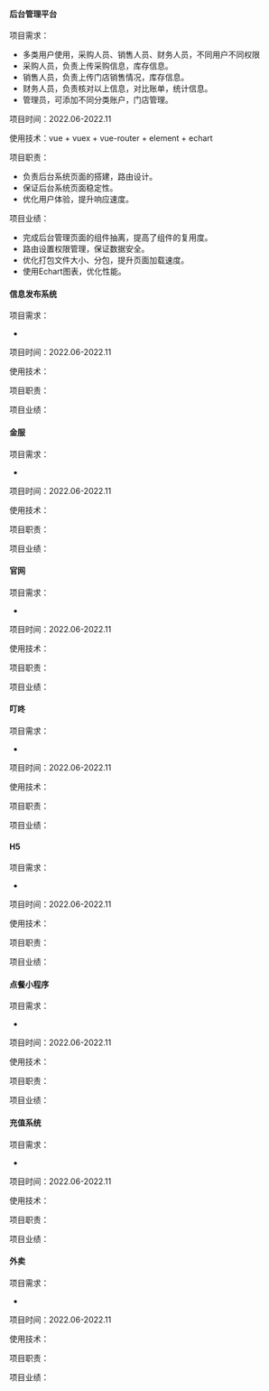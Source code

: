 #### 后台管理平台 

项目需求：

- 多类用户使用，采购人员、销售人员、财务人员，不同用户不同权限
- 采购人员，负责上传采购信息，库存信息。
- 销售人员，负责上传门店销售情况，库存信息。
- 财务人员，负责核对以上信息，对比账单，统计信息。
- 管理员，可添加不同分类账户，门店管理。

项目时间：2022.06-2022.11

使用技术：vue + vuex + vue-router + element + echart

项目职责：

- 负责后台系统页面的搭建，路由设计。
- 保证后台系统页面稳定性。
- 优化用户体验，提升响应速度。

项目业绩：

- 完成后台管理页面的组件抽离，提高了组件的复用度。
- 路由设置权限管理，保证数据安全。
- 优化打包文件大小、分包，提升页面加载速度。
- 使用Echart图表，优化性能。

#### 信息发布系统

项目需求：

- ​

项目时间：2022.06-2022.11

使用技术：

项目职责：

项目业绩：

#### 金服 

项目需求：

- ​

项目时间：2022.06-2022.11

使用技术：

项目职责：

项目业绩：

#### 官网 

项目需求：

- ​

项目时间：2022.06-2022.11

使用技术：

项目职责：

项目业绩：

#### 叮咚

项目需求：

- ​

项目时间：2022.06-2022.11

使用技术：

项目职责：

项目业绩：

#### H5

项目需求：

- ​

项目时间：2022.06-2022.11

使用技术：

项目职责：

项目业绩：

#### 点餐小程序

项目需求：

- ​

项目时间：2022.06-2022.11

使用技术：

项目职责：

项目业绩：

#### 充值系统 

项目需求：

- ​

项目时间：2022.06-2022.11

使用技术：

项目职责：

项目业绩：

#### 外卖

项目需求：

- ​

项目时间：2022.06-2022.11

使用技术：

项目职责：

项目业绩：